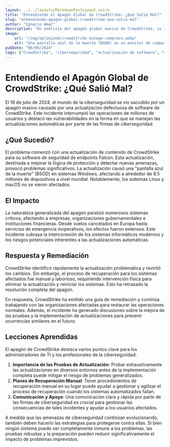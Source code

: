 ```yaml
---
layout: ../../layouts/MarkdownPostLayout.astro
title: "Entendiendo el Apagón Global de CrowdStrike: ¿Qué Salió Mal?"
slug: "entendiendo-apagon-global-crowdstrike-que-salio-mal"
author: "Ignacio Amat"
description: "Un análisis del apagón global masivo de CrowdStrike, su impacto y lecciones aprendidas para profesionales de ciberseguridad."
image:
    url: "/img/optimized/crowdstrike-outage-compress.webp"
    alt: "Una pantalla azul de la muerte (BSOD) en un monitor de computadora."
pubDate: "06/08/2024"
tags: ["CrowdStrike", "ciberseguridad", "actualización de software", "apagón global", "gestión de TI"]
---
```

# Entendiendo el Apagón Global de CrowdStrike: ¿Qué Salió Mal?

El 19 de julio de 2024, el mundo de la ciberseguridad se vio sacudido por un apagón masivo causado por una actualización defectuosa de software de CrowdStrike. Este incidente interrumpió las operaciones de millones de usuarios y destacó las vulnerabilidades en la forma en que se manejan las actualizaciones automáticas por parte de las firmas de ciberseguridad.

## ¿Qué Sucedió?

El problema comenzó con una actualización de contenido de CrowdStrike para su software de seguridad de endpoints Falcon. Esta actualización, destinada a mejorar la lógica de protección y detectar nuevas amenazas, provocó problemas significativos. La actualización causó una "pantalla azul de la muerte" (BSOD) en sistemas Windows, afectando a alrededor de 8.5 millones de dispositivos a nivel mundial. Notablemente, los sistemas Linux y macOS no se vieron afectados.

## El Impacto

La naturaleza generalizada del apagón paralizó numerosos sistemas críticos, afectando a empresas, organizaciones gubernamentales e instituciones financieras. Desde vuelos cancelados en Europa hasta servicios de emergencia inoperativos, los efectos fueron extensos. Este incidente subraya la interconexión de los sistemas informáticos modernos y los riesgos potenciales inherentes a las actualizaciones automáticas.

## Respuesta y Remediación

CrowdStrike identificó rápidamente la actualización problemática y revirtió los cambios. Sin embargo, el proceso de recuperación para los sistemas afectados fue manual y laborioso, requiriendo intervención física para eliminar la actualización y reiniciar los sistemas. Esto ha retrasado la resolución completa del apagón.

En respuesta, CrowdStrike ha emitido una guía de remediación y continúa trabajando con las organizaciones afectadas para restaurar las operaciones normales. Además, el incidente ha generado discusiones sobre la mejora de las pruebas y la implementación de actualizaciones para prevenir ocurrencias similares en el futuro.

## Lecciones Aprendidas

El apagón de CrowdStrike destaca varios puntos clave para los administradores de TI y los profesionales de la ciberseguridad:

1. **Importancia de las Pruebas de Actualización**: Probar exhaustivamente las actualizaciones en diversos entornos antes de la implementación completa puede mitigar el riesgo de problemas generalizados.
2. **Planes de Recuperación Manual**: Tener procedimientos de recuperación manual en su lugar puede ayudar a gestionar y agilizar el proceso de recuperación cuando los sistemas automatizados fallan.
3. **Comunicación y Apoyo**: Una comunicación clara y rápida por parte de las firmas de ciberseguridad es crucial para gestionar las consecuencias de tales incidentes y ayudar a los usuarios afectados.

A medida que las amenazas de ciberseguridad continúan evolucionando, también deben hacerlo las estrategias para protegerse contra ellas. Si bien ningún sistema puede ser completamente inmune a los problemas, las pruebas robustas y la preparación pueden reducir significativamente el impacto de problemas imprevistos.

<style>
    article p + h2 {
    font-size: 1.5em;
    font-weight: bold;
    margin-top: 1.5em;
  }

  article h2 + h1 {
    font-size: 2em;
    font-weight: bold;
    margin-top: 1.5em;
  }

    article {
        text-wrap: pretty;
    }
    
    article h3 {
    font-weight: bold;
      font-size: 1.5em;
      margin-top: 1.5em;
    }

article p {
    margin: 10px 0;
}

article ul, article ol {
    list-style-type: circle;
    margin: 10px 0 10px 20px;
}

article li h4 {
    /* add soft light font */
    font-weight: lighter;
    font-style: italic;
}

article blockquote {
    border-left: 4px solid #ddd;
    padding-left: 15px;
    color: #666;
    margin: 20px 0;
    font-style: italic;
}

article p a {
      cursor: pointer;
  display: inline-flex;
  align-items: center;
  padding: 0.5rem 1rem; /* py-2 px-4 */
  font-size: 0.875rem; /* text-sm */
  font-weight: 500; /* font-medium */
  color: #1f2937; /* text-gray-900 */
  background-color: #ffffff; /* bg-white */
  border: 1px solid #e5e7eb; /* border border-gray-200 */
  border-radius: 0.5rem; /* rounded-lg */
  transition: all 0.2s ease-in-out; /* transition */
}

article p a:hover {
    background-color: #f3f4f6; /* hover:bg-gray-100 */
  color: rgba(234, 179, 8, 0.9); /* hover:text-yellow-500/90 */
}

article p a:focus {
    z-index: 10; /* focus:z-10 */
  outline: none; /* focus:outline-none */
  border-color: #e5e7eb; /* focus:ring-gray-200 */
  box-shadow: 0 0 0 2px #e5e7eb; /* focus:ring-2 */
  color: rgba(234, 179, 8, 0.9); /* focus:text-yellow-500/90 */
}

article code {
    background-color: #f5f5f5;
    padding: 2px 4px;
    border-radius: 4px;
    font-family: 'Courier New', Courier, monospace;
}

article pre {
    background-color: #f5f5f5;
    padding: 10px;
    border-radius: 4px;
    overflow-x: auto;
}

@media (min-width: 601px) and (max-width: 1024px) {
    article {
        padding: 40px;
    }
}

@media (max-width: 600px) { 
    article {
      padding: 30px;
    }

 }
</style>